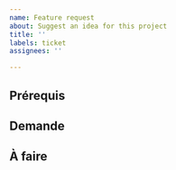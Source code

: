 ```yaml
---
name: Feature request
about: Suggest an idea for this project
title: ''
labels: ticket
assignees: ''

---
```


## Prérequis

## Demande

## À faire
